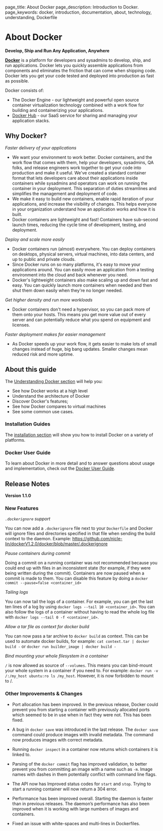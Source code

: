 page_title: About Docker
page_description: Introduction to Docker.
page_keywords: docker, introduction, documentation, about, technology, understanding, Dockerfile

# About Docker

**Develop, Ship and Run Any Application, Anywhere**

[**Docker**](https://www.docker.com) is a platform for developers and sysadmins
to develop, ship, and run applications.  Docker lets you quickly assemble
applications from components and eliminates the friction that can come when
shipping code. Docker lets you get your code tested and deployed into production
as fast as possible.

Docker consists of:

* The Docker Engine - our lightweight and powerful open source container
  virtualization technology combined with a work flow for building
  and containerizing your applications.
* [Docker Hub](https://hub.docker.com) - our SaaS service for
  sharing and managing your application stacks.

## Why Docker?

*Faster delivery of your applications*

* We want your environment to work better. Docker containers,
      and the work flow that comes with them, help your developers,
      sysadmins, QA folks, and release engineers work together to get your code
      into production and make it useful. We've created a standard
      container format that lets developers care about their applications
      inside containers while sysadmins and operators can work on running the
      container in your deployment. This separation of duties streamlines and
      simplifies the management and deployment of code.
* We make it easy to build new containers, enable rapid iteration of
      your applications, and increase the visibility of changes. This
      helps everyone in your organization understand how an application works
      and how it is built.
* Docker containers are lightweight and fast! Containers have
      sub-second launch times, reducing the cycle
      time of development, testing, and deployment.

*Deploy and scale more easily*

* Docker containers run (almost) everywhere. You can deploy
      containers on desktops, physical servers, virtual machines, into
      data centers, and up to public and private clouds.
* Since Docker runs on so many platforms, it's easy to move your
      applications around. You can easily move an application from a
      testing environment into the cloud and back whenever you need.
* Docker's lightweight containers also make scaling up and
      down fast and easy. You can quickly launch more containers when
      needed and then shut them down easily when they're no longer needed.

*Get higher density and run more workloads*

* Docker containers don't need a hypervisor, so you can pack more of
      them onto your hosts. This means you get more value out of every
      server and can potentially reduce what you spend on equipment and
      licenses.

*Faster deployment makes for easier management*

* As Docker speeds up your work flow, it gets easier to make lots
      of small changes instead of huge, big bang updates. Smaller
      changes mean reduced risk and more uptime.

## About this guide

The [Understanding Docker section](introduction/understanding-docker.md) will help you:

 - See how Docker works at a high level
 - Understand the architecture of Docker
 - Discover Docker's features;
 - See how Docker compares to virtual machines
 - See some common use cases.

### Installation Guides

The [installation section](/installation/#installation) will show you how to install
Docker on a variety of platforms.


### Docker User Guide

To learn about Docker in more detail and to answer questions about usage and implementation, check out the [Docker User Guide](/userguide/).

## Release Notes

<b>Version 1.1.0</b>

### New Features

*`.dockerignore` support*

You can now add a `.dockerignore` file next to your `Dockerfile` and Docker will ignore files and directories specified in that file when sending the build context to the daemon. 
Example: https://github.com/nicle-lin/dockerV1.2.0/docker/blob/master/.dockerignore

*Pause containers during commit*

Doing a commit on a running container was not recommended because you could end up with files in an inconsistent state (for example, if they were being written during the commit). Containers are now paused when a commit is made to them.
You can disable this feature by doing a `docker commit --pause=false <container_id>`

*Tailing logs*

You can now tail the logs of a container. For example, you can get the last ten lines of a log by using `docker logs --tail 10 <container_id>`. You can also follow the logs of a container without having to read the whole log file with `docker logs --tail 0 -f <container_id>`.

*Allow a tar file as context for docker build*

You can now pass a tar archive to `docker build` as context. This can be used to automate docker builds, for example: `cat context.tar | docker build -` or `docker run builder_image | docker build -`

*Bind mounting your whole filesystem in a container*

`/` is now allowed as source of `--volumes`. This means you can bind-mount your whole system in a container if you need to. For example: `docker run -v /:/my_host ubuntu:ro ls /my_host`. However, it is now forbidden to mount to /.


### Other Improvements & Changes

* Port allocation has been improved. In the previous release, Docker could prevent you from starting a container with previously allocated ports which seemed to be in use when in fact they were not. This has been fixed.

* A bug in `docker save` was introduced in the last release. The `docker save` command could produce images with invalid metadata. The command now produces images with correct metadata.

* Running `docker inspect` in a container now returns which containers it is linked to.

* Parsing of the `docker commit` flag has improved validation, to better prevent you from committing an image with a name such as  `-m`. Image names with dashes in them potentially conflict with command line flags.

* The API now has Improved status codes for  `start` and `stop`. Trying to start a running container will now return a 304 error.

* Performance has been improved overall. Starting the daemon is faster than in previous releases. The daemon’s performance has also been improved when it is working with large numbers of images and containers.

* Fixed an issue with white-spaces and multi-lines in Dockerfiles. 


